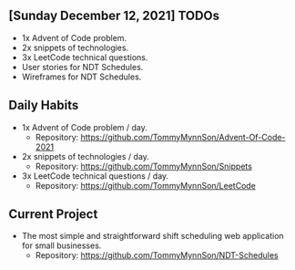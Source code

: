 ## [Sunday December 12, 2021] TODOs
- 1x Advent of Code problem.
- 2x snippets of technologies.
- 3x LeetCode technical questions.
- User stories for NDT Schedules.
- Wireframes for NDT Schedules.

## Daily Habits
- 1x Advent of Code problem / day.
  - Repository: https://github.com/TommyMynnSon/Advent-Of-Code-2021
- 2x snippets of technologies / day.
  - Repository: https://github.com/TommyMynnSon/Snippets
- 3x LeetCode technical questions / day.
  - Repository: https://github.com/TommyMynnSon/LeetCode

## Current Project
- The most simple and straightforward shift scheduling web application for small businesses.
  - Repository: https://github.com/TommyMynnSon/NDT-Schedules
